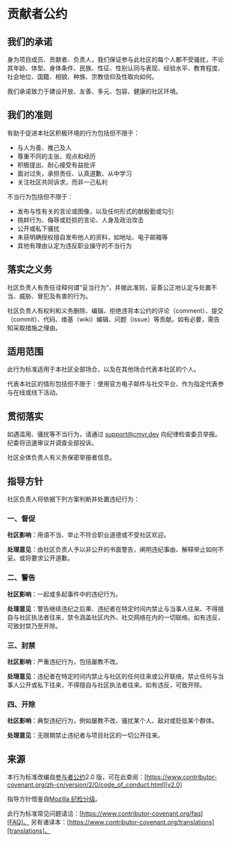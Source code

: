 
# 贡献者公约

## 我们的承诺

身为项目成员、贡献者、负责人，我们保证参与此社区的每个人都不受骚扰，不论其年龄、体型、身体条件、民族、性征、性别认同与表现、经验水平、教育程度、社会地位、国籍、相貌、种族、宗教信仰及性取向如何。

我们承诺致力于建设开放、友善、多元、包容、健康的社区环境。

## 我们的准则

有助于促进本社区积极环境的行为包括但不限于：

* 与人为善、推己及人
* 尊重不同的主张、观点和经历
* 积极提出、耐心接受有益批评
* 面对过失，承担责任、认真道歉、从中学习
* 关注社区共同诉求，而非一己私利

不当行为包括但不限于：

* 发布与性有关的言论或图像，以及任何形式的献殷勤或勾引
* 挑衅行为、侮辱或贬损的言论、人身及政治攻击
* 公开或私下骚扰
* 未获明确授权擅自发布他人的资料，如地址、电子邮箱等
* 其他有理由认定为违反职业操守的不当行为

## 落实之义务

社区负责人有责任诠释何谓“妥当行为”，并据此准则，妥善公正地认定与处置不当、威胁、冒犯及有害的行为。

社区负责人有权利和义务删除、编辑、拒绝违背本公约的评论（comment）、提交（commit）、代码、维基（wiki）编辑、问题（issue）等贡献。如有必要，需告知采取措施之理由。

## 适用范围

此行为标准适用于本社区全部场合，以及在其他场合代表本社区的个人。

代表本社区的情形包括但不限于：使用官方电子邮件与社交平台、作为指定代表参与在线或线下活动。

## 贯彻落实

如遇滥用、骚扰等不当行为，请通过 [support@cmyr.dev](mailto:support@cmyr.dev) 向纪律检查委员举报。
纪委将迅速审议并调查全部投诉。

社区全体负责人有义务保密举报者信息。

## 指导方针

社区负责人将依据下列方案判断并处置违纪行为：

### 一、督促

**社区影响**：用语不当、举止不符合职业道德或不受社区欢迎。

**处理意见**：由社区负责人予以非公开的书面警告，阐明违纪事由、解释举止如何不妥。或将要求公开道歉。

### 二、警告

**社区影响**：一起或多起事件中的违纪行为。

**处理意见**：警告继续违纪之后果、违纪者在特定时间内禁止与当事人往来、不得擅自与社区执法者往来，禁令涵盖社区内外、社交网络在内的一切联络。如有违反，可致封禁乃至开除。

### 三、封禁

**社区影响**：严重违纪行为，包括屡教不改。

**处理意见**：违纪者在特定时间内禁止与社区的任何往来或公开联络，禁止任何与当事人公开或私下往来，不得擅自与社区执法者往来。如有违反，可致开除。

### 四、开除

**社区影响**：典型违纪行为，例如屡教不改、骚扰某个人、敌对或贬低某个群体。

**处理意见**：无限期禁止违纪者与项目社区的一切公开往来。

## 来源

本行为标准改编自[参与者公约][homepage]2.0 版，可在此查阅：[https://www.contributor-covenant.org/zh-cn/version/2/0/code_of_conduct.html][v2.0]

指导方针借鉴自[Mozilla 纪检分级][Mozilla CoC]。

此行为标准常见问题请洽：[https://www.contributor-covenant.org/faq][FAQ]。
另有诸译本：[https://www.contributor-covenant.org/translations][translations]。

[homepage]:https://www.contributor-covenant.org
[v2.0]: https://www.contributor-covenant.org/version/2/0/code_of_conduct.html
[Mozilla CoC]: https://github.com/mozilla/diversity
[FAQ]: https://www.contributor-covenant.org/faq
[translations]: https://www.contributor-covenant.org/translations
